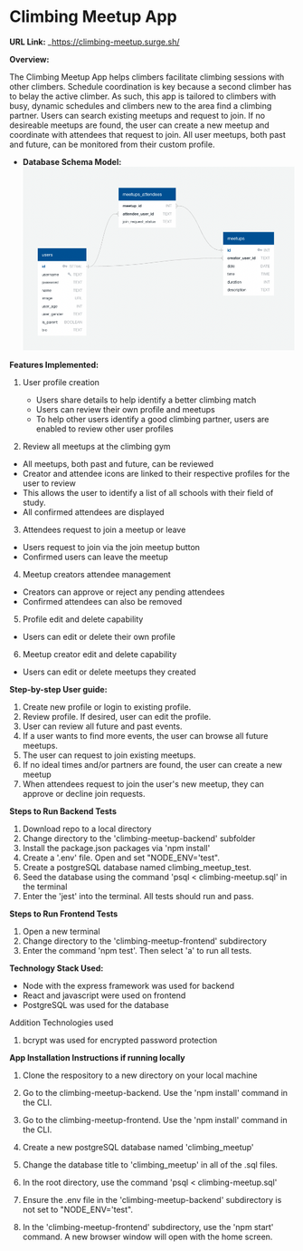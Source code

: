 # Climbing Meetup App

**URL Link:** _https://climbing-meetup.surge.sh/

**Overview:**

The Climbing Meetup App helps climbers facilitate climbing sessions with other climbers.   Schedule coordination is key because a second climber has to belay the active climber.  As such, this app is tailored to climbers with busy, dynamic schedules and climbers new to the area find a climbing partner.  Users can search existing meetups and request to join.  If no desireable meetups are found, the user can create a new meetup and coordinate with attendees that request to join.  All user meetups, both past and future, can be monitored from their custom profile. 



 - **Database Schema Model:**
 ![db schema model](database_schema.png?raw=true  "database_schema")



**Features Implemented:**

1. User profile creation
	* Users share details to help identify a better climbing match
	* Users can review their own profile and meetups
	* To help other users identify a good climbing partner, users are enabled to review other user profiles


2. Review all meetups at the climbing gym
 * All meetups, both past and future, can be reviewed
 * Creator and attendee icons are linked to their respective profiles for the user to review
 * This allows the user to identify a list of all schools with their field of study.
 * All confirmed attendees are displayed

3. Attendees request to join a meetup or leave
 * Users request to join via the join meetup button
 * Confirmed users can leave the meetup 
 
4. Meetup creators attendee management
 * Creators can approve or reject any pending attendees
 * Confirmed attendees can also be removed
 
5. Profile edit and delete capability
 * Users can edit or delete their own profile

6. Meetup creator edit and delete capability
 * Users can edit or delete meetups they created

 
**Step-by-step User guide:**

1. Create new profile or login to existing profile.
2. Review profile.  If desired, user can edit the profile.
3. User can review all future and past events.
4. If a user wants to find more events, the user can browse all future meetups.
5. The user can request to join existing meetups.
6. If no ideal times and/or partners are found, the user can create a new meetup
7. When attendees request to join the user's new meetup, they can approve or decline join requests. 


**Steps to Run Backend Tests**

1. Download repo to a local directory
2. Change directory to the 'climbing-meetup-backend' subfolder
3. Install the package.json packages via 'npm install'
4. Create a '.env' file.  Open and set "NODE_ENV='test".
5. Create a postgreSQL database named climbing_meetup_test.
6. Seed the database using the command 'psql < climbing-meetup.sql' in the terminal
7. Enter the 'jest' into the terminal.  All tests should run and pass.  

**Steps to Run Frontend Tests**

1. Open a new terminal
2. Change directory to the 'climbing-meetup-frontend' subdirectory
3. Enter the command 'npm test'. Then select 'a' to run all tests.


**Technology Stack Used:**

* Node with the express framework was used for backend
* React and javascript were used on frontend
* PostgreSQL was used for the database

Addition Technologies used

1. bcrypt was used for encrypted password protection



**App Installation Instructions if running locally**

1. Clone the respository to a new directory on your local machine

2. Go to the climbing-meetup-backend.  Use the 'npm install' command in the CLI.

3. Go to the climbing-meetup-frontend.  Use the 'npm install' command in the CLI.

4.  Create a new postgreSQL database named 'climbing_meetup'

5.  Change the database title to 'climbing_meetup' in all of the .sql files.

6.  In the root directory, use the command 'psql < climbing-meetup.sql'

7.  Ensure the .env file in the 'climbing-meetup-backend' subdirectory is not set to "NODE_ENV='test".

8. In the 'climbing-meetup-frontend' subdirectory, use the 'npm start' command.  A new browser window will open with the home screen.